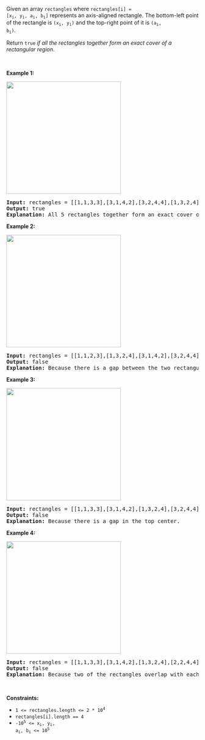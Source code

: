 Given an array `` rectangles `` where <code>rectangles[i] = [x<sub>i</sub>, y<sub>i</sub>, a<sub>i</sub>, b<sub>i</sub>]</code> represents an axis-aligned rectangle. The bottom-left point of the rectangle is <code>(x<sub>i</sub>, y<sub>i</sub>)</code> and the top-right point of it is <code>(a<sub>i</sub>, b<sub>i</sub>)</code>.

Return `` true `` _if all the rectangles together form an exact cover of a rectangular region_.

&nbsp;

__Example 1:__

<img alt="" src="https://assets.leetcode.com/uploads/2021/03/27/perectrec1-plane.jpg" style="width: 300px; height: 294px;"/>

<pre>
<strong>Input:</strong> rectangles = [[1,1,3,3],[3,1,4,2],[3,2,4,4],[1,3,2,4],[2,3,3,4]]
<strong>Output:</strong> true
<strong>Explanation:</strong> All 5 rectangles together form an exact cover of a rectangular region.
</pre>

__Example 2:__

<img alt="" src="https://assets.leetcode.com/uploads/2021/03/27/perfectrec2-plane.jpg" style="width: 300px; height: 294px;"/>

<pre>
<strong>Input:</strong> rectangles = [[1,1,2,3],[1,3,2,4],[3,1,4,2],[3,2,4,4]]
<strong>Output:</strong> false
<strong>Explanation:</strong> Because there is a gap between the two rectangular regions.
</pre>

__Example 3:__

<img alt="" src="https://assets.leetcode.com/uploads/2021/03/27/perfectrec3-plane.jpg" style="width: 300px; height: 294px;"/>

<pre>
<strong>Input:</strong> rectangles = [[1,1,3,3],[3,1,4,2],[1,3,2,4],[3,2,4,4]]
<strong>Output:</strong> false
<strong>Explanation:</strong> Because there is a gap in the top center.
</pre>

__Example 4:__

<img alt="" src="https://assets.leetcode.com/uploads/2021/03/27/perfecrrec4-plane.jpg" style="width: 300px; height: 294px;"/>

<pre>
<strong>Input:</strong> rectangles = [[1,1,3,3],[3,1,4,2],[1,3,2,4],[2,2,4,4]]
<strong>Output:</strong> false
<strong>Explanation:</strong> Because two of the rectangles overlap with each other.
</pre>

&nbsp;

__Constraints:__

*   <code>1 &lt;= rectangles.length &lt;= 2 * 10<sup>4</sup></code>
*   `` rectangles[i].length == 4 ``
*   <code>-10<sup>5</sup> &lt;= x<sub>i</sub>, y<sub>i</sub>, a<sub>i</sub>, b<sub>i</sub> &lt;= 10<sup>5</sup></code>